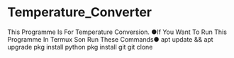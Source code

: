 # Temperature_Converter
This Programme Is For Temperature Conversion.
●If You Want To Run This Programme In Termux Son Run These Commands●
      apt update && apt upgrade
      pkg install python 
      pkg install git
      git clone 
